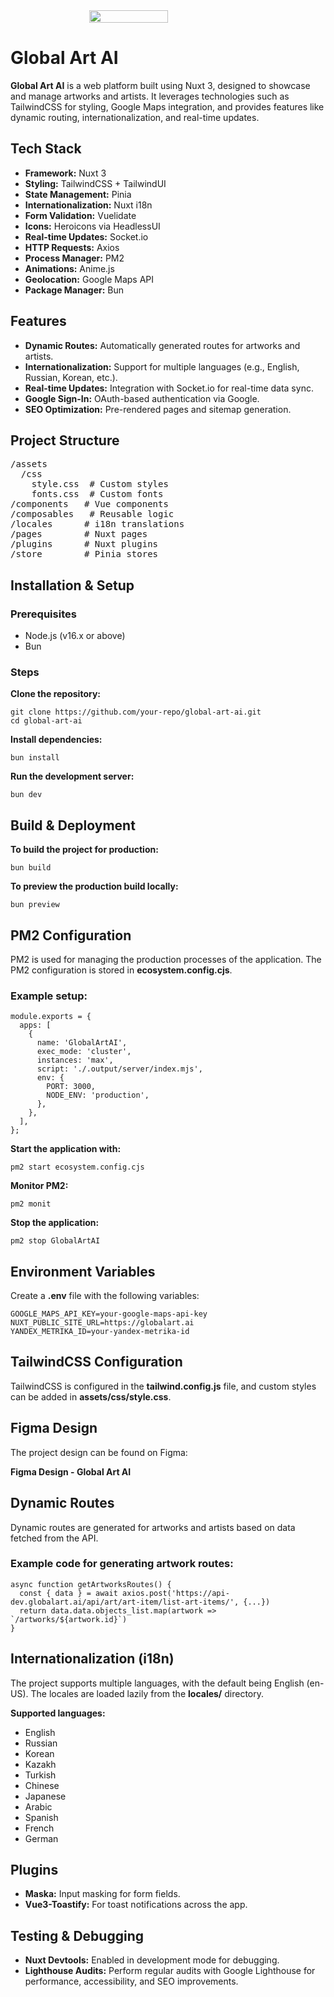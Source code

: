 <!DOCTYPE html>
<html lang="en">
<head>
  <meta charset="UTF-8">
  <meta name="viewport" content="width=device-width, initial-scale=1.0">
  <title>Global Art AI Documentation</title>
</head>
<body>

<div style="display: flex; align-items: center; justify-content: center">
<img width="50%" src="https://global-dev.creoad.kz/_nuxt/BuyerHorBlack.CjhFCJpW.svg">
</div>
<h1>Global Art AI</h1>
<p><strong>Global Art AI</strong> is a web platform built using Nuxt 3, designed to showcase and manage artworks and artists. It leverages technologies such as TailwindCSS for styling, Google Maps integration, and provides features like dynamic routing, internationalization, and real-time updates.</p>

<h2>Tech Stack</h2>
<ul>
  <li><strong>Framework:</strong> Nuxt 3</li>
  <li><strong>Styling:</strong> TailwindCSS + TailwindUI</li>
  <li><strong>State Management:</strong> Pinia</li>
  <li><strong>Internationalization:</strong> Nuxt i18n</li>
  <li><strong>Form Validation:</strong> Vuelidate</li>
  <li><strong>Icons:</strong> Heroicons via HeadlessUI</li>
  <li><strong>Real-time Updates:</strong> Socket.io</li>
  <li><strong>HTTP Requests:</strong> Axios</li>
  <li><strong>Process Manager:</strong> PM2</li>
  <li><strong>Animations:</strong> Anime.js</li>
  <li><strong>Geolocation:</strong> Google Maps API</li>
  <li><strong>Package Manager:</strong> Bun</li>
</ul>

<h2>Features</h2>
<ul>
  <li><strong>Dynamic Routes:</strong> Automatically generated routes for artworks and artists.</li>
  <li><strong>Internationalization:</strong> Support for multiple languages (e.g., English, Russian, Korean, etc.).</li>
  <li><strong>Real-time Updates:</strong> Integration with Socket.io for real-time data sync.</li>
  <li><strong>Google Sign-In:</strong> OAuth-based authentication via Google.</li>
  <li><strong>SEO Optimization:</strong> Pre-rendered pages and sitemap generation.</li>
</ul>

<h2>Project Structure</h2>
<pre>
/assets
  /css
    style.css  # Custom styles
    fonts.css  # Custom fonts
/components   # Vue components
/composables   # Reusable logic
/locales      # i18n translations
/pages        # Nuxt pages
/plugins      # Nuxt plugins
/store        # Pinia stores
</pre>

<h2>Installation & Setup</h2>

<h3>Prerequisites</h3>
<ul>
  <li>Node.js (v16.x or above)</li>
  <li>Bun</li>
</ul>

<h3>Steps</h3>

<p><strong>Clone the repository:</strong></p>
<pre><code>git clone https://github.com/your-repo/global-art-ai.git
cd global-art-ai
</code></pre>

<p><strong>Install dependencies:</strong></p>
<pre><code>bun install</code></pre>

<p><strong>Run the development server:</strong></p>
<pre><code>bun dev</code></pre>

<h2>Build & Deployment</h2>

<p><strong>To build the project for production:</strong></p>
<pre><code>bun build</code></pre>

<p><strong>To preview the production build locally:</strong></p>
<pre><code>bun preview</code></pre>

<h2>PM2 Configuration</h2>

<p>PM2 is used for managing the production processes of the application. The PM2 configuration is stored in <strong>ecosystem.config.cjs</strong>.</p>

<h3>Example setup:</h3>
<pre><code>module.exports = {
  apps: [
    {
      name: 'GlobalArtAI',
      exec_mode: 'cluster',
      instances: 'max',
      script: './.output/server/index.mjs',
      env: {
        PORT: 3000,
        NODE_ENV: 'production',
      },
    },
  ],
};
</code></pre>

<p><strong>Start the application with:</strong></p>
<pre><code>pm2 start ecosystem.config.cjs</code></pre>

<p><strong>Monitor PM2:</strong></p>
<pre><code>pm2 monit</code></pre>

<p><strong>Stop the application:</strong></p>
<pre><code>pm2 stop GlobalArtAI</code></pre>

<h2>Environment Variables</h2>

<p>Create a <strong>.env</strong> file with the following variables:</p>
<pre><code>GOOGLE_MAPS_API_KEY=your-google-maps-api-key
NUXT_PUBLIC_SITE_URL=https://globalart.ai
YANDEX_METRIKA_ID=your-yandex-metrika-id
</code></pre>

<h2>TailwindCSS Configuration</h2>
<p>TailwindCSS is configured in the <strong>tailwind.config.js</strong> file, and custom styles can be added in <strong>assets/css/style.css</strong>.</p>

<h2>Figma Design</h2>
<p>The project design can be found on Figma:</p>
<p><strong>Figma Design - Global Art AI</strong></p>

<h2>Dynamic Routes</h2>
<p>Dynamic routes are generated for artworks and artists based on data fetched from the API.</p>

<h3>Example code for generating artwork routes:</h3>
<pre><code>async function getArtworksRoutes() {
  const { data } = await axios.post('https://api-dev.globalart.ai/api/art/art-item/list-art-items/', {...})
  return data.data.objects_list.map(artwork => `/artworks/${artwork.id}`)
}
</code></pre>

<h2>Internationalization (i18n)</h2>
<p>The project supports multiple languages, with the default being English (en-US). The locales are loaded lazily from the <strong>locales/</strong> directory.</p>

<p><strong>Supported languages:</strong></p>
<ul>
  <li>English</li>
  <li>Russian</li>
  <li>Korean</li>
  <li>Kazakh</li>
  <li>Turkish</li>
  <li>Chinese</li>
  <li>Japanese</li>
  <li>Arabic</li>
  <li>Spanish</li>
  <li>French</li>
  <li>German</li>
</ul>

<h2>Plugins</h2>
<ul>
  <li><strong>Maska:</strong> Input masking for form fields.</li>
  <li><strong>Vue3-Toastify:</strong> For toast notifications across the app.</li>
</ul>

<h2>Testing & Debugging</h2>
<ul>
  <li><strong>Nuxt Devtools:</strong> Enabled in development mode for debugging.</li>
  <li><strong>Lighthouse Audits:</strong> Perform regular audits with Google Lighthouse for performance, accessibility, and SEO improvements.</li>
</ul>

</body>
</html>
